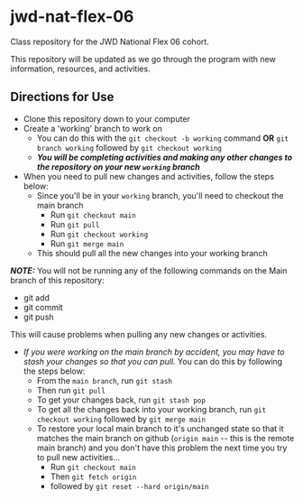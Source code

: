 # jwd-nat-flex-06

Class repository for the JWD National Flex 06 cohort.

This repository will be updated as we go through the program with new information, resources, and activities.

## Directions for Use

- Clone this repository down to your computer
- Create a 'working' branch to work on
  - You can do this with the
  `git checkout -b working` command
  **OR**
  `git branch working`
  followed by `git checkout working`
  - ***You will be completing activities and making any other changes to the repository on your new `working` branch***
- When you need to pull new changes and activities, follow the steps below:
  - Since you'll be in your `working` branch, you'll need to checkout the main branch
    - Run `git checkout main`
    - Run `git pull`
    - Run `git checkout working`
    - Run `git merge main`
  - This should pull all the new changes into your working branch

***NOTE:***
You will not be running any of the following commands on the Main branch of this repository:

- git add
- git commit
- git push

This will cause problems when pulling any new changes or activities.

- *If you were working on the main branch by accident, you may have to stash your changes so that you can pull.* You can do this by following the steps below:
  - From the `main branch`, run `git stash`
  - Then run `git pull`
  - To get your changes back, run `git stash pop`
  - To get all the changes back into your working branch, run `git checkout working` followed by `git merge main`
  - To restore your local main branch to it's unchanged state so that it matches the main branch on github (`origin main` -- this is the remote main branch) and you don't have this problem the next time you try to pull new activities...
    - Run `git checkout main`
    - Then `git fetch origin`
    - followed by `git reset --hard origin/main`

